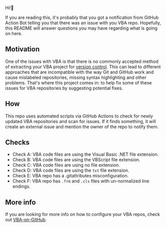 Hi!👋

If you are reading this, it's probably that you got a notification from GitHub Action Bot telling you that there was an issue with you VBA repo.
Hopefully, this README will answer questions you may have regarding what is going on here.

## Motivation

One of the issues with VBA is that there is no commonly accepted method of extracting your VBA project for [version control](https://en.wikipedia.org/wiki/Version_control). This can lead to different approaches that are incompatible with the way Git and GitHub work and cause mislabeled repositories, missing syntax highlighting and other problems. That's where this project comes in: to help fix some of these issues for VBA repositories by suggesting potential fixes.

## How

This repo uses automated scripts via GitHub Actions to check for newly updated VBA repositories and scan for issues. If it finds something, it will create an external issue and mention the owner of the repo to notify them.

## Checks

* Check A: VBA code files are using the Visual Basic .NET file extension.
* Check B: VBA code files are using the VBScript file extension.
* Check C: VBA code files are using no file extension.
* Check D: VBA code files are using the `txt` file extension.
* Check E: VBA repo has a .gitattributes misconfiguration.
* Check F: VBA repo has `.frm` and `.cls` files with un-normalized line endings.

## More info
If you are looking for more info on how to configure your VBA repos, check out [VBA-on-GitHub](https://github.com/DecimalTurn/VBA-on-GitHub). 

